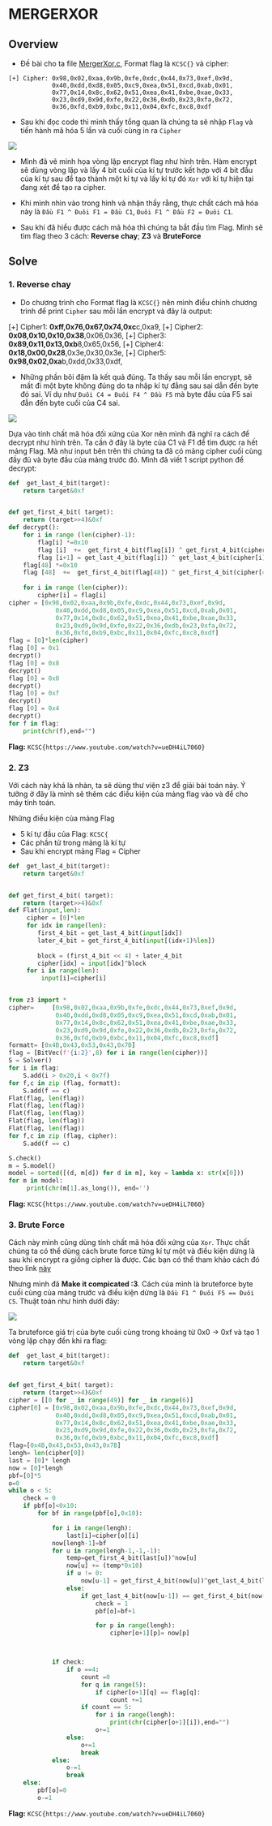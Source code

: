 # MERGERXOR

## Overview

- Đề bài cho ta file [MergerXor.c](./MergerXor.c), Format flag là `KCSC{}` và cipher:

```
[+] Cipher: 0x98,0x02,0xaa,0x9b,0xfe,0xdc,0x44,0x73,0xef,0x9d,
            0x40,0xdd,0xd8,0x05,0xc9,0xea,0x51,0xcd,0xab,0x01,
            0x77,0x14,0x8c,0x62,0x51,0xea,0x41,0xbe,0xae,0x33,
            0x23,0xd9,0x9d,0xfe,0x22,0x36,0xdb,0x23,0xfa,0x72,
            0x36,0xfd,0xb9,0xbc,0x11,0x04,0xfc,0xc8,0xdf
```

- Sau khi đọc code thì mình thấy tổng quan là chúng ta sẽ nhập `Flag` và tiến hành mã hóa 5 lần và cuối cùng in ra `Cipher` 

![](./img/encrypt.png)

- Mình đã vẽ minh họa vòng lặp encrypt flag như hình trên. Hàm encrypt sẽ dùng vòng lặp và lấy 4 bit cuối của kí tự trước kết hợp với 4 bit đầu của kí tự sau để tạo thành một kí tự và lấy kí tự đó `Xor` với kí tự hiện tại đang xét để tạo ra cipher.

- Khi mình nhìn vào trong hình và nhận thấy rằng, thực chất cách mã hóa này là `Đầu F1 ^ Đuôi F1 = Đầu C1`, `Đuôi F1 ^ Đầu F2 = Đuôi C1`.

- Sau khi đã hiểu được cách mã hóa thì chúng ta bắt đầu tìm Flag. Mình sẽ tìm flag theo 3 cách: **Reverse chay**; **Z3** và **BruteForce**

## Solve

### 1. Reverse chay

- Do chương trình cho Format flag là `KCSC{}` nên mình điều chỉnh chương trình để print `Cipher` sau mỗi lần encrypt và đây là output:


[+] Cipher1: **0xff,0x76,0x67,0x74,0xc**c,0xa9,
[+] Cipher2: **0x08,0x10,0x10,0x38**,0x06,0x36,
[+] Cipher3: **0x89,0x11,0x13,0xb**8,0x65,0x56,
[+] Cipher4: **0x18,0x00,0x28**,0x3e,0x30,0x3e,
[+] Cipher5: **0x98,0x02,0xa**b,0xdd,0x33,0xdf,

- Những phần bôi đậm là kết quả đúng. Ta thấy sau mỗi lần encrypt, sẽ mất đi một byte không đúng do ta nhập kí tự đằng sau sai dẫn đến byte đó sai. Ví dụ như `Đuôi C4 = Đuôi F4 ^ Đầu F5` mà  byte đầu của F5 sai đẫn đến byte cuối của C4 sai.

![](./img/decrypt.png)

Dựa vào tính chất mã hóa đối xứng của Xor nên mình đã nghĩ ra cách để decrypt như hình trên. Ta cần ở đây là byte của C1 và F1 để tìm được ra hết mảng Flag. Mà như input bên trên thì chúng ta đã có mảng cipher cuối cùng đầy đủ và byte đầu của mảng trước đó. Mình đã viết 1 script python để decrypt:

```python
def  get_last_4_bit(target):
    return target&0xf


def get_first_4_bit( target):
    return (target>>4)&0xf
def decrypt():
    for i in range (len(cipher)-1):
        flag[i] *=0x10
        flag [i]  +=  get_first_4_bit(flag[i]) ^ get_first_4_bit(cipher[i])
        flag [i+1] = get_last_4_bit(flag[i]) ^ get_last_4_bit(cipher[i])
    flag[48] *=0x10
    flag [48]  +=  get_first_4_bit(flag[48]) ^ get_first_4_bit(cipher[48])
    
    for i in range (len(cipher)):
        cipher[i] = flag[i]
cipher = [0x98,0x02,0xaa,0x9b,0xfe,0xdc,0x44,0x73,0xef,0x9d,
             0x40,0xdd,0xd8,0x05,0xc9,0xea,0x51,0xcd,0xab,0x01,
             0x77,0x14,0x8c,0x62,0x51,0xea,0x41,0xbe,0xae,0x33,
             0x23,0xd9,0x9d,0xfe,0x22,0x36,0xdb,0x23,0xfa,0x72,
             0x36,0xfd,0xb9,0xbc,0x11,0x04,0xfc,0xc8,0xdf]
flag = [0]*len(cipher)
flag [0] = 0x1
decrypt()
flag [0] = 0x8
decrypt()
flag [0] = 0x0
decrypt()
flag [0] = 0xf
decrypt()
flag [0] = 0x4
decrypt()
for f in flag:
    print(chr(f),end="")

```

**Flag:** `KCSC{https://www.youtube.com/watch?v=ueDH4iL7060}`

### 2. Z3

Với cách này khá là nhàn, ta sẽ dùng thư viện z3 để giải bài toán này. Ý tưởng ở đây là mình sẽ thêm các điều kiện của mảng flag vào và để cho máy tính toán.

Những điều kiện của mảng Flag

- 5 kí tự đầu của Flag: `KCSC{`
- Các phần tử trong mảng là kí tự
- Sau khi encrypt mảng Flag = Cipher


```python
def  get_last_4_bit(target):
    return target&0xf


def get_first_4_bit( target):
    return (target>>4)&0xf
def Flat(input,len):
     cipher = [0]*len
     for idx in range(len):
        first_4_bit = get_last_4_bit(input[idx])
        later_4_bit = get_first_4_bit(input[(idx+1)%len])
        
        block = (first_4_bit << 4) + later_4_bit
        cipher[idx] = input[idx]^block
     for i in range(len):
         input[i]=cipher[i]


from z3 import *
cipher=     [0x98,0x02,0xaa,0x9b,0xfe,0xdc,0x44,0x73,0xef,0x9d,
             0x40,0xdd,0xd8,0x05,0xc9,0xea,0x51,0xcd,0xab,0x01,
             0x77,0x14,0x8c,0x62,0x51,0xea,0x41,0xbe,0xae,0x33,
             0x23,0xd9,0x9d,0xfe,0x22,0x36,0xdb,0x23,0xfa,0x72,
             0x36,0xfd,0xb9,0xbc,0x11,0x04,0xfc,0xc8,0xdf]
formatt= [0x4B,0x43,0x53,0x43,0x7B]
flag = [BitVec(f'{i:2}',8) for i in range(len(cipher))]
S = Solver()
for i in flag:
    S.add(i > 0x20,i < 0x7f)
for f,c in zip (flag, formatt):
    S.add(f == c)
Flat(flag, len(flag))
Flat(flag, len(flag))
Flat(flag, len(flag))
Flat(flag, len(flag))
Flat(flag, len(flag))
for f,c in zip (flag, cipher):
    S.add(f == c)

S.check()
m = S.model()
model = sorted([(d, m[d]) for d in m], key = lambda x: str(x[0]))
for m in model:
     print(chr(m[1].as_long()), end='')
```

**Flag:** `KCSC{https://www.youtube.com/watch?v=ueDH4iL7060}`

### 3. Brute Force

Cách này mình cũng dùng tính chất mã hóa đối xứng của `Xor`. Thực chất chúng ta có thể dùng cách brute force từng kí tự một và điều kiện dừng là sau khi encrypt ra giống cipher là được. Các bạn có thể tham khảo cách đó theo link [này](https://github.com/Twil4/KCSC-TTV-Au_Quang_Duc-/blob/main/Merger_Xor.md)

Nhưng mình đã **Make it compicated :3**. Cách của mình là bruteforce byte cuối cùng của mảng trước và điều kiện dừng là `Đầu F1 ^ Đuôi F5 == Đuôi C5`. Thuật toán như hình dưới đây:

![](./img/bf.png)

Ta bruteforce giá trị của byte cuối cùng trong khoảng từ 0x0 -> 0xf và tạo 1 vòng lặp chạy đến khi ra flag:

```python
def  get_last_4_bit(target):
    return target&0xf


def get_first_4_bit( target):
    return (target>>4)&0xf
cipher = [[0 for _ in range(49)] for _ in range(6)]
cipher[0] = [0x98,0x02,0xaa,0x9b,0xfe,0xdc,0x44,0x73,0xef,0x9d,
             0x40,0xdd,0xd8,0x05,0xc9,0xea,0x51,0xcd,0xab,0x01,
             0x77,0x14,0x8c,0x62,0x51,0xea,0x41,0xbe,0xae,0x33,
             0x23,0xd9,0x9d,0xfe,0x22,0x36,0xdb,0x23,0xfa,0x72,
             0x36,0xfd,0xb9,0xbc,0x11,0x04,0xfc,0xc8,0xdf]
flag=[0x4B,0x43,0x53,0x43,0x7B]
lengh= len(cipher[0])
last = [0]* lengh
now = [0]*lengh
pbf=[0]*5
o=0
while o < 5:
    check = 0
    if pbf[o]<0x10:
        for bf in range(pbf[o],0x10):

            for i in range(lengh):
                last[i]=cipher[o][i]
            now[lengh-1]=bf
            for u in range(lengh-1,-1,-1):
                temp=get_first_4_bit(last[u])^now[u]
                now[u] += (temp*0x10)
                if u != 0:
                    now[u-1] = get_first_4_bit(now[u])^get_last_4_bit(last[u-1])
                else:
                    if get_last_4_bit(now[u-1]) == get_first_4_bit(now[u])^get_last_4_bit(last[u-1]):
                        check = 1
                        pbf[o]=bf+1

                        for p in range(lengh):
                            cipher[o+1][p]= now[p]



            if check:
                if o ==4:
                    count =0
                    for q in range(5):
                        if cipher[o+1][q] == flag[q]:
                            count +=1
                    if count == 5:
                        for i in range(lengh):
                            print(chr(cipher[o+1][i]),end="")
                        o+=1
                else:    
                    o+=1
                    break
            else:
                o-=1
                break
    else:
        pbf[o]=0
        o-=1      

```

**Flag:** `KCSC{https://www.youtube.com/watch?v=ueDH4iL7060}`